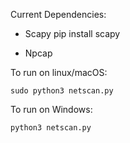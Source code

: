 Current Dependencies:
- Scapy
  pip install scapy

- Npcap



To run on linux/macOS:

    sudo python3 netscan.py

To run on Windows:
  
    python3 netscan.py
